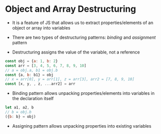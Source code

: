 # Object and Array Destructuring

- It is a feature of JS that allows us to extract properties/elements of an object
or array into variables

- There are two types of destructuring patterns: *binding* and *assignment*
pattern

- Destructuring assigns the value of the variable, not a reference

```js
const obj = {a: 1, b: 2}
const arr = [3, 4, 5, 6, 7, 8, 9, 10]
// a = obj.a, b1 = obj.b
const {a, b: b1} = obj
// x = arr[0], y = arr[1], z = arr[3], arr2 = [7, 8, 9, 10]
const [x, y, , z, ...arr2] = arr
```

- Binding pattern allows unpacking properties/elements into variables in the
declaration itself

```js
let a1, a2, b
// b = obj.b
({b: b} = obj)
```

- Assigning pattern allows unpacking properties into existing variables
